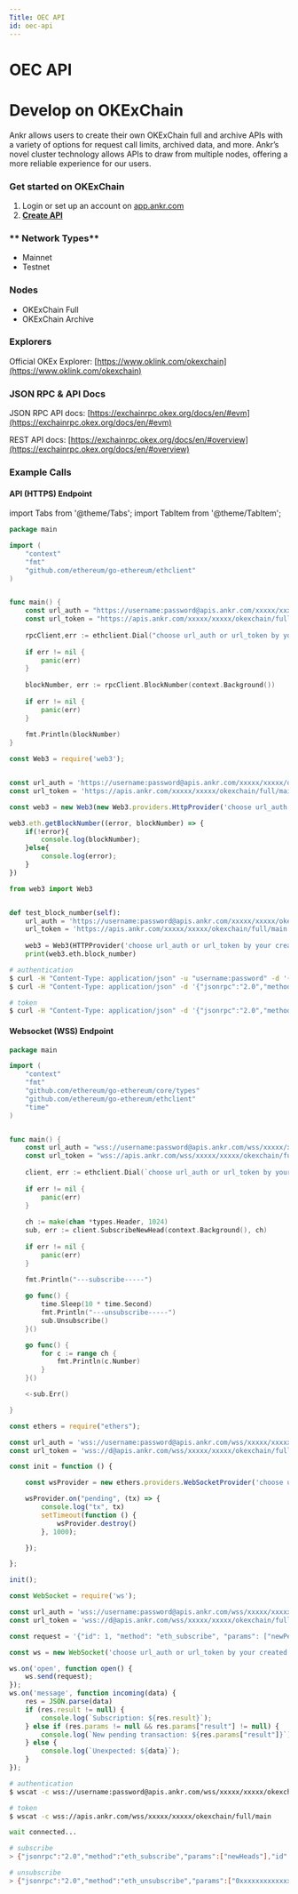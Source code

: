 ```yaml
---
Title: OEC API
id: oec-api
---
```


# OEC API

# Develop on OKExChain 

Ankr allows users to create their own OKExChain full and archive APIs with a variety of options for request call limits, archived data, and more. Ankr’s novel cluster technology allows APIs to draw from multiple nodes, offering a more reliable experience for our users. 


### Get started on OKExChain

1. Login or set up an account on [app.ankr.com](https://app.ankr.com/api/)
2. [**Create API**](https://app.ankr.com/apps/api)

### ** Network Types**

* Mainnet
* Testnet

### Nodes

* OKExChain Full
* OKExChain Archive

### Explorers

Official OKEx Explorer: [https://www.oklink.com/okexchain](https://www.oklink.com/okexchain)

### JSON RPC & API Docs

JSON RPC API docs: [https://exchainrpc.okex.org/docs/en/#evm](https://exchainrpc.okex.org/docs/en/#evm)

REST API docs: [https://exchainrpc.okex.org/docs/en/#overview](https://exchainrpc.okex.org/docs/en/#overview)

### Example Calls

#### API (HTTPS) Endpoint

import Tabs from '@theme/Tabs';
import TabItem from '@theme/TabItem';

<Tabs>
<TabItem value="go" label="Go">

```go
package main

import (
    "context"
    "fmt"
    "github.com/ethereum/go-ethereum/ethclient"
)


func main() {
    const url_auth = "https://username:password@apis.ankr.com/xxxxx/xxxxx/okexchain/full/main"    // authentication
    const url_token = "https://apis.ankr.com/xxxxx/xxxxx/okexchain/full/main"                     // token
    
    rpcClient,err := ethclient.Dial("choose url_auth or url_token by your created type")
    
    if err != nil {
        panic(err)
    }
    
    blockNumber, err := rpcClient.BlockNumber(context.Background())
    
    if err != nil {
        panic(err)
    }
    
    fmt.Println(blockNumber)
}
```
</TabItem>
<TabItem value="js" label="web3.js">

```javascript
const Web3 = require('web3');


const url_auth = 'https://username:password@apis.ankr.com/xxxxx/xxxxx/okexchain/full/main'    // authentication
const url_token = 'https://apis.ankr.com/xxxxx/xxxxx/okexchain/full/main'                     // token

const web3 = new Web3(new Web3.providers.HttpProvider('choose url_auth or url_token by your created type'));

web3.eth.getBlockNumber((error, blockNumber) => {
    if(!error){
        console.log(blockNumber);
    }else{
        console.log(error);
    }
})
```
</TabItem>
<TabItem value="py" label="Python">

```python
from web3 import Web3


def test_block_number(self):
    url_auth = 'https://username:password@apis.ankr.com/xxxxx/xxxxx/okexchain/full/main'  # authentication
    url_token = 'https://apis.ankr.com/xxxxx/xxxxx/okexchain/full/main'                   # token
    
    web3 = Web3(HTTPProvider('choose url_auth or url_token by your created type'))
    print(web3.eth.block_number)
```
</TabItem>
<TabItem value="curl" label="Curl">

```bash
# authentication
$ curl -H "Content-Type: application/json" -u "username:password" -d '{"jsonrpc":"2.0","method":"eth_blockNumber","params":[],"id":1}' https://apis.ankr.com/xxxxx/xxxxx/okexchain/full/main
$ curl -H "Content-Type: application/json" -d '{"jsonrpc":"2.0","method":"eth_blockNumber","params":[],"id":1}' https://username:password@apis.ankr.com/xxxxx/xxxxx/okexchain/full/main

# token
$ curl -H "Content-Type: application/json" -d '{"jsonrpc":"2.0","method":"eth_blockNumber","params":[],"id":1}' https://apis.ankr.com/xxxxx/xxxxx/okexchain/full/main
```
</TabItem>
</Tabs>

#### Websocket (WSS) Endpoint

<Tabs>
<TabItem value="go" label="Go">

```go
package main

import (
    "context"
    "fmt"
    "github.com/ethereum/go-ethereum/core/types"
    "github.com/ethereum/go-ethereum/ethclient"
    "time"
)


func main() {
    const url_auth = "wss://username:password@apis.ankr.com/wss/xxxxx/xxxxx/okexchain/full/main" // authentication
    const url_token = "wss://apis.ankr.com/wss/xxxxx/xxxxx/okexchain/full/main"                  // token
    
    client, err := ethclient.Dial(`choose url_auth or url_token by your created type`)
    
    if err != nil {
        panic(err)
    }
    
    ch := make(chan *types.Header, 1024)
    sub, err := client.SubscribeNewHead(context.Background(), ch)
    
    if err != nil {
        panic(err)
    }
    
    fmt.Println("---subscribe-----")

    go func() {
        time.Sleep(10 * time.Second)
        fmt.Println("---unsubscribe-----")
        sub.Unsubscribe()
    }()

    go func() {
        for c := range ch {
            fmt.Println(c.Number)
        }
    }()

    <-sub.Err()

}
```
</TabItem>
<TabItem value="js" label="Ethers.js">

```javascript
const ethers = require("ethers");

const url_auth = 'wss://username:password@apis.ankr.com/wss/xxxxx/xxxxx/okexchain/full/main'    // authentication
const url_token = 'wss://d@apis.ankr.com/wss/xxxxx/xxxxx/okexchain/full/main'                   // token

const init = function () {

    const wsProvider = new ethers.providers.WebSocketProvider('choose url_auth or url_token by your created type');

    wsProvider.on("pending", (tx) => {
        console.log("tx", tx)
        setTimeout(function () {
            wsProvider.destroy()
        }, 1000);

    });

};

init();
```
</TabItem>
<TabItem value="web3.js" label="web3.js">

```javascript
const WebSocket = require('ws');

const url_auth = 'wss://username:password@apis.ankr.com/wss/xxxxx/xxxxx/okexchain/full/main'    // authentication
const url_token = 'wss://d@apis.ankr.com/wss/xxxxx/xxxxx/okexchain/full/main'                   // token

const request = '{"id": 1, "method": "eth_subscribe", "params": ["newPendingTransactions"]}';  

const ws = new WebSocket('choose url_auth or url_token by your created type');

ws.on('open', function open() {
    ws.send(request);
});
ws.on('message', function incoming(data) {
    res = JSON.parse(data)
    if (res.result != null) {
        console.log(`Subscription: ${res.result}`);
    } else if (res.params != null && res.params["result"] != null) {
        console.log(`New pending transaction: ${res.params["result"]}`);
    } else {
        console.log(`Unexpected: ${data}`);
    }
});
```
</TabItem>
<TabItem value="curl" label="Curl">

```bash
# authentication
$ wscat -c wss://username:password@apis.ankr.com/wss/xxxxx/xxxxx/okexchain/full/main

# token
$ wscat -c wss://apis.ankr.com/wss/xxxxx/xxxxx/okexchain/full/main

wait connected...

# subscribe
> {"jsonrpc":"2.0","method":"eth_subscribe","params":["newHeads"],"id":1}

# unsubscribe
> {"jsonrpc":"2.0","method":"eth_unsubscribe","params":["0xxxxxxxxxxxxxxx"],"id":1}
```
</TabItem>
</Tabs>

